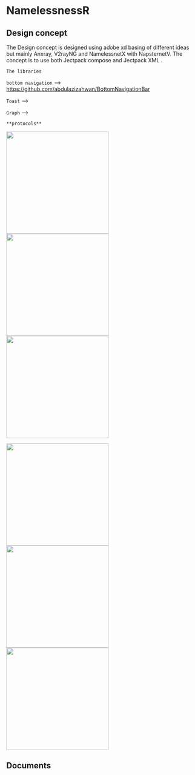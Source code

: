 # NamelessnessR


## Design concept

The Design concept is designed using adobe xd basing of different ideas but mainly Anxray, V2rayNG and NamelessnetX with NapsternetV. The concept is to use both Jectpack compose and Jectpack XML . 

 ``The libraries``
 
 ``bottom navigation`` --> https://github.com/abdulazizahwan/BottomNavigationBar
 
 ``Toast``             -->
 
 ``Graph``             -->
 
 ``**protocols**``

<img src="https://raw.githubusercontent.com/mxbhaee/NamelessnessR/master/home%20dark.png" width="270"> <img src="https://raw.githubusercontent.com/mxbhaee/NamelessnessR/master/stats.png" width="270"> <img src="https://raw.githubusercontent.com/mxbhaee/NamelessnessR/master/logs.png" width="270">

<img src="https://raw.githubusercontent.com/mxbhaee/NamelessnessR/master/settings.png" width="270"> <img src="https://raw.githubusercontent.com/mxbhaee/NamelessnessR/master/notification%20banner.png" width="270"> <img src="https://raw.githubusercontent.com/mxbhaee/NamelessnessR/master/menu.png" width="270">

## Documents
